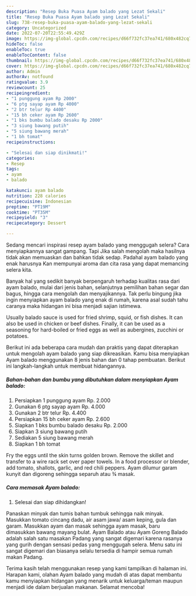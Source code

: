 ```yaml
---
description: "Resep Buka Puasa Ayam balado yang Lezat Sekali"
title: "Resep Buka Puasa Ayam balado yang Lezat Sekali"
slug: 738-resep-buka-puasa-ayam-balado-yang-lezat-sekali
category: Uncategorized
date: 2022-07-20T22:55:49.429Z
image: https://img-global.cpcdn.com/recipes/d66f732fc37ea741/680x482cq70/ayam-balado-foto-resep-utama.jpg
hideToc: false
enableToc: true
enableTocContent: false
thumbnail: https://img-global.cpcdn.com/recipes/d66f732fc37ea741/680x482cq70/ayam-balado-foto-resep-utama.jpg
cover: https://img-global.cpcdn.com/recipes/d66f732fc37ea741/680x482cq70/ayam-balado-foto-resep-utama.jpg
author: Admin
authorAv: notfound
ratingvalue: 3.9
reviewcount: 25
recipeingredient:
- "1 punggung ayam Rp 2000"
- "6 ptg sayap ayam Rp 4000"
- "2 btr telur Rp 4400"
- "15 bh ceker ayam Rp 2600"
- "1 bks bumbu balado desaku Rp 2000"
- "3 siung bawang putih"
- "5 siung bawang merah"
- "1 bh tomat"
recipeinstructions:

- "Selesai dan siap dinikmati!"
categories:
- Resep
tags:
- ayam
- balado

katakunci: ayam balado 
nutrition: 228 calories
recipecuisine: Indonesian
preptime: "PT19M"
cooktime: "PT35M"
recipeyield: "3"
recipecategory: Dessert

---
```



Sedang mencari inspirasi resep ayam balado yang menggugah selera? Cara menyiapkannya sangat gampang. Tapi Jika salah mengolah maka hasilnya tidak akan memuaskan dan bahkan tidak sedap. Padahal ayam balado yang enak harusnya Kan mempunyai aroma dan cita rasa yang dapat memancing selera kita.


Banyak hal yang sedikit banyak berpengaruh terhadap kualitas rasa dari ayam balado, mulai dari jenis bahan, selanjutnya pemilihan bahan segar dan bagus, hingga cara mengolah dan menyajikannya. Tak perlu bingung jika ingin menyiapkan ayam balado yang enak di rumah, karena asal sudah tahu caranya maka hidangan ini bisa menjadi sajian istimewa.

Usually balado sauce is used for fried shrimp, squid, or fish dishes. It can also be used in chicken or beef dishes. Finally, it can be used as a seasoning for hard-boiled or fried eggs as well as aubergines, zucchini or potatoes.


Berikut ini ada beberapa cara mudah dan praktis yang dapat diterapkan untuk mengolah ayam balado yang siap dikreasikan. Kamu bisa menyiapkan Ayam balado menggunakan 8 jenis bahan dan 0 tahap pembuatan. Berikut ini langkah-langkah untuk membuat hidangannya.

<!--inarticleads1-->

##### Bahan-bahan dan bumbu yang dibutuhkan dalam menyiapkan Ayam balado:

1. Persiapkan 1 punggung ayam Rp. 2.000
1. Gunakan 6 ptg sayap ayam Rp. 4.000
1. Gunakan 2 btr telur Rp. 4.400
1. Persiapkan 15 bh ceker ayam Rp. 2.600
1. Siapkan 1 bks bumbu balado desaku Rp. 2.000
1. Siapkan 3 siung bawang putih
1. Sediakan 5 siung bawang merah
1. Siapkan 1 bh tomat


Fry the eggs until the skin turns golden brown. Remove the skillet and transfer to a wire rack set over paper towels. In a food processor or blender, add tomato, shallots, garlic, and red chili peppers. Ayam dilumur garam kunyit dan digoreng sehingga separuh atau ¾ masak. 

<!--inarticleads2-->

##### Cara memasak Ayam balado:


1. Selesai dan siap dihidangkan!

Panaskan minyak dan tumis bahan tumbuk sehingga naik minyak. Masukkan tomato cincang dadu, air asam jawa/ asam keping, gula dan garam. Masukkan ayam dan masak sehingga ayam masak, baru dimasukkan bawang mayang bulat. Ayam Balado atau Ayam Goreng Balado adalah salah satu masakan Padang yang sangat digemari karena rasanya yang gurih dengan sensasi pedas yang menggugah selera. Menu satu ini sangat digemari dan biasanya selalu tersedia di hampir semua rumah makan Padang. 

Terima kasih telah menggunakan resep yang kami tampilkan di halaman ini. Harapan kami, olahan Ayam balado yang mudah di atas dapat membantu kamu menyiapkan hidangan yang menarik untuk keluarga/teman maupun menjadi ide dalam berjualan makanan. Selamat mencoba!
